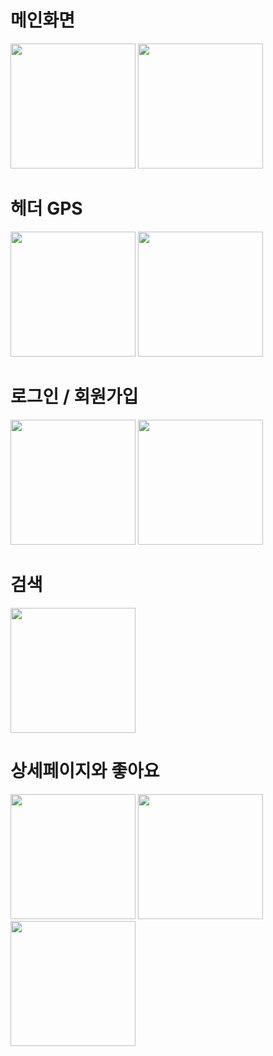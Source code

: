 # 메인화면
<img src="https://github.com/user-attachments/assets/595e7a9b-ce70-47dc-9081-aa6f3f5e04e3" width="200"/>
<img src="https://github.com/user-attachments/assets/f9e8504d-b1df-4592-99e4-08b122d7dbcd" width="200"/>

# 헤더 GPS

<img src="https://github.com/user-attachments/assets/4063b0fa-64f9-4589-931e-6d27cf37e746" width="200"/>
<img src="https://github.com/user-attachments/assets/fc308bc5-d081-4db1-a85a-e5e17c61c0b1" width="200"/>

# 로그인 / 회원가입

<img src="https://github.com/user-attachments/assets/d870a310-142b-465c-a153-63b3f85d8997" width="200"/>
<img src="https://github.com/user-attachments/assets/610e615c-18be-4ffc-bbb6-4ee0285c2eaa" width="200"/>

# 검색

<img src="https://github.com/user-attachments/assets/c8212834-f321-49fa-95ae-148a1dd59507" width="200"/>

# 상세페이지와 좋아요
<img src="https://github.com/user-attachments/assets/0e6dd9f0-96e7-4a77-a438-100cfa13b4f8" width="200"/>
<img src="https://github.com/user-attachments/assets/6020d87a-025f-4e3f-90e3-1b88cea63667" width="200"/>
<img src="https://github.com/user-attachments/assets/fd78c99e-71ab-4204-8cbc-42550ef962a5" width="200"/>
